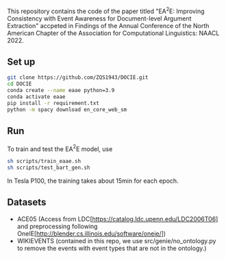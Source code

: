 This repository contains the code of the paper titled "EA$^2$E: Improving Consistency with Event Awareness for Document-level Argument Extraction" accpeted in Findings of the Annual Conference of the North American Chapter of the Association for Computational Linguistics: NAACL 2022.

## Set up
```sh
git clone https://github.com/ZQS1943/DOCIE.git
cd DOCIE
conda create --name eaae python=3.9 
conda activate eaae
pip install -r requirement.txt
python -m spacy download en_core_web_sm
```

## Run
To train and test the EA$^2$E model, use 
```sh
sh scripts/train_eaae.sh
sh scripts/test_bart_gen.sh
```
In Tesla P100, the training takes about 15min for each epoch.

## Datasets
- ACE05 (Access from LDC[https://catalog.ldc.upenn.edu/LDC2006T06] and preprocessing following OneIE[http://blender.cs.illinois.edu/software/oneie/])
- WIKIEVENTS (contained in this repo, we use src/genie/no_ontology.py to remove the events with event types that are not in the ontology.)
